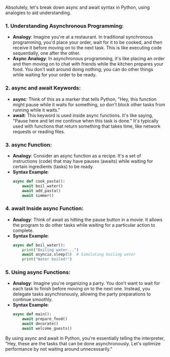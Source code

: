 Absolutely, let's break down async and await syntax in Python, using analogies to aid understanding.

### 1. Understanding Asynchronous Programming:
   - **Analogy**: Imagine you're at a restaurant. In traditional synchronous programming, you'd place your order, wait for it to be cooked, and then receive it before moving on to the next task. This is like executing code sequentially, one after the other.
   - **Async Analogy**: In asynchronous programming, it's like placing an order and then moving on to chat with friends while the kitchen prepares your food. You don't wait around doing nothing; you can do other things while waiting for your order to be ready.

### 2. async and await Keywords:
   - **async**: Think of this as a marker that tells Python, "Hey, this function might pause while it waits for something, so don't block other tasks from running while it waits."
   - **await**: This keyword is used inside async functions. It's like saying, "Pause here and let me continue when this task is done." It's typically used with functions that return something that takes time, like network requests or reading files.

### 3. async Function:
   - **Analogy**: Consider an async function as a recipe. It's a set of instructions (code) that may have pauses (awaits) while waiting for certain ingredients (tasks) to be ready.
   - **Syntax Example**:
     ```python
     async def cook_pasta():
         await boil_water()
         await add_pasta()
         await simmer()
     ```

### 4. await Inside async Function:
   - **Analogy**: Think of await as hitting the pause button in a movie. It allows the program to do other tasks while waiting for a particular action to complete.
   - **Syntax Example**:
     ```python
     async def boil_water():
         print("Boiling water...")
         await asyncio.sleep(5)  # Simulating boiling water
         print("Water boiled!")
     ```

### 5. Using async Functions:
   - **Analogy**: Imagine you're organizing a party. You don't want to wait for each task to finish before moving on to the next one. Instead, you delegate tasks asynchronously, allowing the party preparations to continue smoothly.
   - **Syntax Example**:
     ```python
     async def main():
         await prepare_food()
         await decorate()
         await welcome_guests()
     ```

By using async and await in Python, you're essentially telling the interpreter, "Hey, these are the tasks that can be done asynchronously. Let's optimize performance by not waiting around unnecessarily."